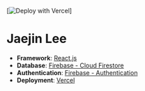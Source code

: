 [![Deploy with Vercel](https://vercel.com/button)]

# Jaejin Lee

- **Framework**: [React.js](https://react.dev/)
- **Database**: [Firebase - Cloud Firestore](https://firebase.google.com/docs/firestore)
- **Authentication**: [Firebase - Authentication](https://firebase.google.com/docs/auth)
- **Deployment**: [Vercel](https://vercel.com)